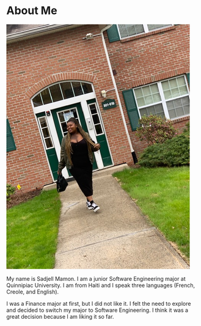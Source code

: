 # About Me

![Image of Myself](https://github.com/Sadjell/Sadjell.github.io/blob/master/myself2.jpeg)

My name is Sadjell Mamon. I am a junior Software Engineering major at Quinnipiac University. I am from Haiti and I speak three languages (French, Creole, and English).

I was a Finance major at first, but I did not like it. I felt the need to explore and decided to switch my major to Software Engineering. I think it was a great decision because I am liking it so far.
